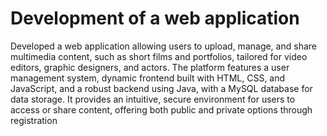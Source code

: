 # Development of a web application
Developed a web application allowing users to upload, manage, and share multimedia content, such as short films and portfolios, tailored for video editors, graphic designers, and actors. The platform features a user management system, dynamic frontend built with HTML, CSS, and JavaScript, and a robust backend using Java, with a MySQL database for data storage. It provides an intuitive, secure environment for users to access or share content, offering both public and private options through registration
